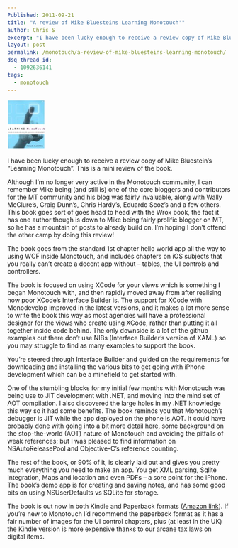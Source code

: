 ```yaml
---
Published: 2011-09-21
title: "A review of Mike Bluesteins Learning Monotouch'"
author: Chris S
excerpt: "I have been lucky enough to receive a review copy of Mike Bluestein’s 'Learning Monotouch'. This is a mini review of the book."
layout: post
permalink: /monotouch/a-review-of-mike-bluesteins-learning-monotouch/
dsq_thread_id:
  - 1092636141
tags:
  - monotouch
---
```

![Book cover][1]

I have been lucky enough to receive a review copy of Mike Bluestein’s “Learning Monotouch”. This is a mini review of the book.

Although I’m no longer very active in the Monotouch community, I can remember Mike being (and still is) one of the core bloggers and contributors for the MT community and his blog was fairly invaluable, along with Wally McClure’s, Craig Dunn’s, Chris Hardy’s, Eduardo Scoz’s and a few others. This book goes sort of goes head to head with the Wrox book, the fact it has one author though is down to Mike being fairly prolific blogger on MT, so he has a mountain of posts to already build on. I’m hoping I don’t offend the other camp by doing this review!

<!--more-->

The book goes from the standard 1st chapter hello world app all the way to using WCF inside Monotouch, and includes chapters on iOS subjects that you really can’t create a decent app without – tables, the UI controls and controllers.

The book is focused on using XCode for your views which is something I began Monotouch with, and then rapidly moved away from after realising how poor XCode’s Interface Builder is. The support for XCode with Monodevelop improved in the latest versions, and it makes a lot more sense to write the book this way as most agencies will have a professional designer for the views who create using XCode, rather than putting it all together inside code behind. The only downside is a lot of the github examples out there don’t use NIBs (Interface Builder’s version of XAML) so you may struggle to find as many examples to support the book.

You’re steered through Interface Builder and guided on the requirements for downloading and installing the various bits to get going with iPhone development which can be a minefield to get started with.

One of the stumbling blocks for my initial few months with Monotouch was being use to JIT development with .NET, and moving into the mind set of AOT compilation. I also discovered the large holes in my .NET knowledge this way so it had some benefits. The book reminds you that Monotouch’s debugger is JIT while the app deployed on the phone is AOT. It could have probably done with going into a bit more detail here, some background on the stop-the-world (AOT) nature of Monotouch and avoiding the pitfalls of weak references; but I was pleased to find information on NSAutoReleasePool and Objective-C’s reference counting.

The rest of the book, or 90% of it, is clearly laid out and gives you pretty much everything you need to make an app. You get XML parsing, Sqlite integration, Maps and location and even PDFs – a sore point for the iPhone. The book’s demo app is for creating and saving notes, and has some good bits on using NSUserDefaults vs SQLite for storage.

The book is out now in both Kindle and Paperback formats ([Amazon link][2]). If you’re new to Monotouch I’d recommend the paperback format as it has a fair number of images for the UI control chapters, plus (at least in the UK) the Kindle version is more expensive thanks to our arcane tax laws on digital items.

 [1]: /wp-content/uploads/2011/09/learningmonotouch.png
 [2]: http://www.amazon.com/gp/product/0321719921/ref=as_li_tf_tl?ie=UTF8&tag=sloppycode-20&linkCode=as2&camp=217145&creative=399373&creativeASIN=0321719921